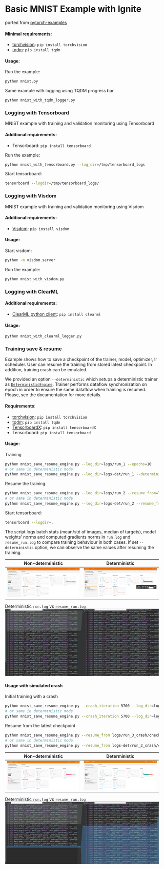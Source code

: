 # Basic MNIST Example with Ignite

ported from [pytorch-examples](https://github.com/pytorch/examples/tree/master/mnist)

#### Minimal requirements:

- [torchvision](https://github.com/pytorch/vision/): `pip install torchvision`
- [tqdm](https://github.com/tqdm/tqdm/): `pip install tqdm`

#### Usage:

Run the example:

```bash
python mnist.py
```

Same example with logging using TQDM progress bar

```bash
python mnist_with_tqdm_logger.py
```

### Logging with Tensorboard

MNIST example with training and validation monitoring using Tensorboard

#### Additional requirements:

- Tensorboard: `pip install tensorboard`

Run the example:

```bash
python mnist_with_tensorboard.py --log_dir=/tmp/tensorboard_logs
```

Start tensorboard:

```bash
tensorboard --logdir=/tmp/tensorboard_logs/
```

### Logging with Visdom

MNIST example with training and validation monitoring using Visdom

#### Additional requirements:

- [Visdom](https://github.com/facebookresearch/visdom): `pip install visdom`

#### Usage:

Start visdom:

```bash
python -m visdom.server
```

Run the example:

```bash
python mnist_with_visdom.py
```

### Logging with ClearML

#### Additional requirements:

- [ClearML python client](https://clear.ml/docs/latest/docs/): `pip install clearml`

#### Usage:

```bash
python mnist_with_clearml_logger.py
```

### Training save & resume

Example shows how to save a checkpoint of the trainer, model, optimizer, lr scheduler.
User can resume the training from stored latest checkpoint. In addition, training crash can be emulated.

We provided an option `--deterministic` which setups a deterministic trainer as
[`DeterministicEngine`](https://pytorch.org/ignite/engine.html#ignite.engine.deterministic.DeterministicEngine).
Trainer performs dataflow synchronization on epoch in order to ensure the same dataflow when training is resumed.
Please, see the documentation for more details.

#### Requirements:

- [torchvision](https://github.com/pytorch/vision/): `pip install torchvision`
- [tqdm](https://github.com/tqdm/tqdm/): `pip install tqdm`
- [TensorboardX](https://github.com/lanpa/tensorboard-pytorch): `pip install tensorboardX`
- Tensorboard: `pip install tensorboard`

#### Usage:

Training

```bash
python mnist_save_resume_engine.py --log_dir=logs/run_1 --epochs=10
# or same in deterministic mode
python mnist_save_resume_engine.py --log_dir=logs-det/run_1 --deterministic --epochs=10
```

Resume the training

```bash
python mnist_save_resume_engine.py --log_dir=logs/run_2 --resume_from=logs/run_1/checkpoint_5628.pt --epochs=10
# or same in deterministic mode
python mnist_save_resume_engine.py --log_dir=logs-det/run_2 --resume_from=logs-det/run_1/checkpoint_5628.pt --deterministic --epochs=10
```

Start tensorboard:

```bash
tensorboard --logdir=.
```

The script logs batch stats (mean/std of images, median of targets), model weights' norms and computed gradients norms in
`run.log` and `resume_run.log` to compare training behaviour in both cases.
If set `--deterministic` option, we can observe the same values after resuming the training.

| Non-deterministic                 | Deterministic                         |
| --------------------------------- | ------------------------------------- |
| ![img11](assets/logs_run_1_2.png) | ![img12](assets/logs-det_run_1_2.png) |

Deterministic `run.log` vs `resume_run.log`
![img13](assets/run_vs_resume_run_logs_1_2.png)

#### Usage with simulated crash

Initial training with a crash

```bash
python mnist_save_resume_engine.py --crash_iteration 5700 --log_dir=logs/run_3_crash --epochs 10
# or same in deterministic mode
python mnist_save_resume_engine.py --crash_iteration 5700 --log_dir=logs-det/run_3_crash --epochs 10 --deterministic
```

Resume from the latest checkpoint

```bash
python mnist_save_resume_engine.py --resume_from logs/run_3_crash/checkpoint_6.pt --log_dir=logs/run_4 --epochs 10
# or same in deterministic mode
python mnist_save_resume_engine.py --resume_from logs-det/run_3_crash/checkpoint_6.pt --log_dir=logs-det/run_4 --epochs 10 --deterministic
```

| Non-deterministic                 | Deterministic                         |
| --------------------------------- | ------------------------------------- |
| ![img21](assets/logs_run_3_4.png) | ![img22](assets/logs-det_run_3_4.png) |

Deterministic `run.log` vs `resume_run.log`
![img23](assets/run_vs_resume_run_logs_3_4.png)
